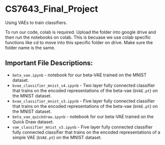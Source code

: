 # CS7643_Final_Project
Using VAEs to train classifiers.

To run our code, colab is required. Upload the folder into google drive and then run the notebooks on colab. This is becuase we use colab specific functions like cd to move into this specific folder on drive. Make sure the folder name is the same.

## Important File Descriptions:
* `beta_vae.ipynb` - notebook for our beta-VAE trained on the MNIST dataset.
* `bvae_classifier_mnist_v4.ipynb` - Two layer fully connected classifier that trains on the encoded representations of the beta-vae (`bVAE.pt`) on the MNIST dataset.
* `bvae_classifier_mnist_v3.ipynb` - Five layer fully connected classifier that trains on the encoded representations of the beta-vae (`bVAE.pt`) on the MNIST dataset.
* `beta_vae_quickdraw.ipynb` - notebook for our beta-VAE trained on the Quick Draw dataset.
* `vae_classifier_mnist_v3.ipynb` - Five layer fully connected classifier fully connected classifier that trains on the encoded representations of a simple VAE (`bVAE.pt`) on the MNIST dataset.

